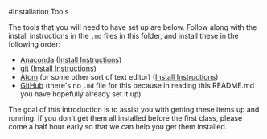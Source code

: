 #Installation Tools

The tools that you will need to have set up are below. Follow along with the 
install instructions in the `.md` files in this folder, and install 
these in the following order: 

* [Anaconda](https://www.continuum.io/why-anaconda) ([Install Instructions](./anaconda.md))
* [git](https://git-scm.com/) ([Install Instructions](./git.md))
* [Atom](https://atom.io/docs/v0.191.0/getting-started-installing-atom) (or some other sort of text editor) ([Install Instructions](./atom.md))
* [GitHub](https://github.com/) (there's no `.md` file for this because in reading this README.md you have hopefully already set it up)

The goal of this introduction is to assist you with getting these items up 
and running. If you don't get them all installed before the first class, 
please come a half hour early so that we can help you get them installed. 
